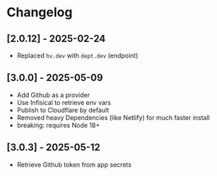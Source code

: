 # Changelog

## [2.0.12] - 2025-02-24

- Replaced `hv.dev` with `dept.dev` (endpoint)

## [3.0.0] - 2025-05-09

- Add Github as a provider
- Use Infisical to retrieve env vars
- Publish to Cloudflare by default
- Removed heavy Dependencies (like Netlify) for much faster install
- breaking: requires Node 18+

## [3.0.3] - 2025-05-12

- Retrieve Github token from app secrets
